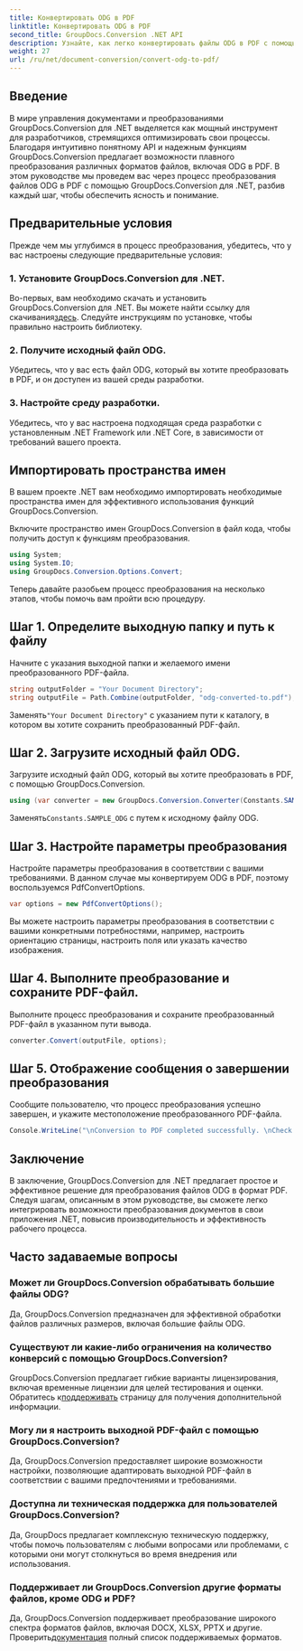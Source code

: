 ```yaml
---
title: Конвертировать ODG в PDF
linktitle: Конвертировать ODG в PDF
second_title: GroupDocs.Conversion .NET API
description: Узнайте, как легко конвертировать файлы ODG в PDF с помощью GroupDocs.Conversion для .NET. Расширьте свои возможности управления документами.
weight: 27
url: /ru/net/document-conversion/convert-odg-to-pdf/
---
```

## Введение
В мире управления документами и преобразованиями GroupDocs.Conversion для .NET выделяется как мощный инструмент для разработчиков, стремящихся оптимизировать свои процессы. Благодаря интуитивно понятному API и надежным функциям GroupDocs.Conversion предлагает возможности плавного преобразования различных форматов файлов, включая ODG в PDF. В этом руководстве мы проведем вас через процесс преобразования файлов ODG в PDF с помощью GroupDocs.Conversion для .NET, разбив каждый шаг, чтобы обеспечить ясность и понимание.
## Предварительные условия
Прежде чем мы углубимся в процесс преобразования, убедитесь, что у вас настроены следующие предварительные условия:
### 1. Установите GroupDocs.Conversion для .NET.
 Во-первых, вам необходимо скачать и установить GroupDocs.Conversion для .NET. Вы можете найти ссылку для скачивания[здесь](https://releases.groupdocs.com/conversion/net/). Следуйте инструкциям по установке, чтобы правильно настроить библиотеку.
### 2. Получите исходный файл ODG.
Убедитесь, что у вас есть файл ODG, который вы хотите преобразовать в PDF, и он доступен из вашей среды разработки.
### 3. Настройте среду разработки.
Убедитесь, что у вас настроена подходящая среда разработки с установленным .NET Framework или .NET Core, в зависимости от требований вашего проекта.

## Импортировать пространства имен
В вашем проекте .NET вам необходимо импортировать необходимые пространства имен для эффективного использования функций GroupDocs.Conversion.

Включите пространство имен GroupDocs.Conversion в файл кода, чтобы получить доступ к функциям преобразования.
```csharp
using System;
using System.IO;
using GroupDocs.Conversion.Options.Convert;
```

Теперь давайте разобьем процесс преобразования на несколько этапов, чтобы помочь вам пройти всю процедуру.
## Шаг 1. Определите выходную папку и путь к файлу
Начните с указания выходной папки и желаемого имени преобразованного PDF-файла.
```csharp
string outputFolder = "Your Document Directory";
string outputFile = Path.Combine(outputFolder, "odg-converted-to.pdf");
```
 Заменять`"Your Document Directory"` с указанием пути к каталогу, в котором вы хотите сохранить преобразованный PDF-файл.
## Шаг 2. Загрузите исходный файл ODG.
Загрузите исходный файл ODG, который вы хотите преобразовать в PDF, с помощью GroupDocs.Conversion.
```csharp
using (var converter = new GroupDocs.Conversion.Converter(Constants.SAMPLE_ODG))
```
 Заменять`Constants.SAMPLE_ODG` с путем к исходному файлу ODG.
## Шаг 3. Настройте параметры преобразования
Настройте параметры преобразования в соответствии с вашими требованиями. В данном случае мы конвертируем ODG в PDF, поэтому воспользуемся PdfConvertOptions.
```csharp
var options = new PdfConvertOptions();
```
Вы можете настроить параметры преобразования в соответствии с вашими конкретными потребностями, например, настроить ориентацию страницы, настроить поля или указать качество изображения.
## Шаг 4. Выполните преобразование и сохраните PDF-файл.
Выполните процесс преобразования и сохраните преобразованный PDF-файл в указанном пути вывода.
```csharp
converter.Convert(outputFile, options);
```
## Шаг 5. Отображение сообщения о завершении преобразования
Сообщите пользователю, что процесс преобразования успешно завершен, и укажите местоположение преобразованного PDF-файла.
```csharp
Console.WriteLine("\nConversion to PDF completed successfully. \nCheck output in {0}", outputFolder);
```

## Заключение
В заключение, GroupDocs.Conversion для .NET предлагает простое и эффективное решение для преобразования файлов ODG в формат PDF. Следуя шагам, описанным в этом руководстве, вы сможете легко интегрировать возможности преобразования документов в свои приложения .NET, повысив производительность и эффективность рабочего процесса.
## Часто задаваемые вопросы
### Может ли GroupDocs.Conversion обрабатывать большие файлы ODG?
Да, GroupDocs.Conversion предназначен для эффективной обработки файлов различных размеров, включая большие файлы ODG.
### Существуют ли какие-либо ограничения на количество конверсий с помощью GroupDocs.Conversion?
 GroupDocs.Conversion предлагает гибкие варианты лицензирования, включая временные лицензии для целей тестирования и оценки. Обратитесь к[поддерживать](https://forum.groupdocs.com/c/conversion/11) страницу для получения дополнительной информации.
### Могу ли я настроить выходной PDF-файл с помощью GroupDocs.Conversion?
Да, GroupDocs.Conversion предоставляет широкие возможности настройки, позволяющие адаптировать выходной PDF-файл в соответствии с вашими предпочтениями и требованиями.
### Доступна ли техническая поддержка для пользователей GroupDocs.Conversion?
Да, GroupDocs предлагает комплексную техническую поддержку, чтобы помочь пользователям с любыми вопросами или проблемами, с которыми они могут столкнуться во время внедрения или использования.
### Поддерживает ли GroupDocs.Conversion другие форматы файлов, кроме ODG и PDF?
 Да, GroupDocs.Conversion поддерживает преобразование широкого спектра форматов файлов, включая DOCX, XLSX, PPTX и другие. Проверить[документация](https://tutorials.groupdocs.com/conversion/net/) полный список поддерживаемых форматов.